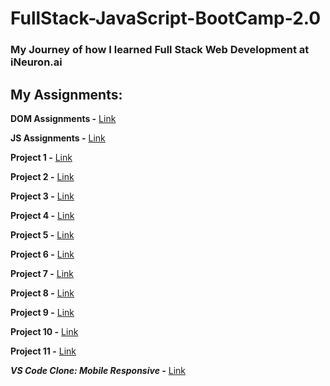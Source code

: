 # FullStack-JavaScript-BootCamp-2.0

### My Journey of how I learned Full Stack Web Development at iNeuron.ai

## **My Assignments:**

**DOM Assignments -**
[Link](./DOM-Assignments/)

**JS Assignments -**
[Link](./JS-Assignments/)

**Project 1 -**
[Link](./Project/FSJS-2.0-Project-01/)

**Project 2 -**
[Link](./Project/FSJS-2.0-Project-02/)

**Project 3 -**
[Link](./Project/FSJS-2.0-Project-03/)

**Project 4 -**
[Link](./Project/FSJS-2.0-Project-04/)

**Project 5 -**
[Link](./Project/FSJS-2.0-Project-05/)

**Project 6 -**
[Link](./Project/FSJS-2.0-Project-06/index.html)

**Project 7 -**
[Link](https://github.com/ANKUSH-meshram/FullStack-JavaScript-BootCamp-2.0/tree/master/Project/FSJS-2.0-Project-07-CreditCardLandingPage)

**Project 8 -**
[Link](./Project/FSJS-2.0-Project-08-HostingSiteLandingPage/)

**Project 9 -**
[Link](./Project/FSJS-2.0-Project-09-GamingLandingPage/)

**Project 10 -**
[Link](./Project/FSJS-2.0-Project-10-RealEstateLandingPage/)

**Project 11 -**
[Link](./Project/FSJS-2.0-Project-11-BeatsLandingPage/)


_**VS Code Clone: Mobile Responsive -**_
[Link](./Project/VS-CodeClone-using-Tailwind/)
